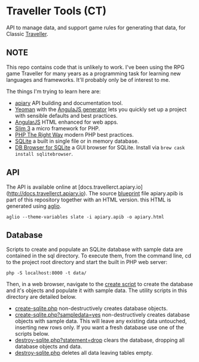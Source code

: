# Traveller Tools (CT)
API to manage data, and support game rules for generating that data, for Classic [Traveller](https://en.wikipedia.org/wiki/Traveller_(role-playing_game)).

## NOTE
This repo contains code that is unlikely to work. I've been using the RPG game Traveller for many years as a programming task for learning new languages and frameworks. It'll probably only be of interest to me.

The things I'm trying to learn here are:
* [apiary](https://apiary.io) API building and documentation tool.
* [Yeoman](http://yeoman.io) with the [AngulaJS generator](https://github.com/yeoman/generator-angular#readme) lets you quickly set up a project with sensible defaults and best practices.
* [AngularJS](https://angularjs.org) HTML enhanced for web apps.
* [Slim 3](http://www.slimframework.com) a micro framework for PHP.
* [PHP The Right Way](http://www.phptherightway.com/) modern PHP best practices.
* [SQLite](https://www.sqlite.org/) a built in single file or in memory database.
* [DB Browser for SQLite](http://sqlitebrowser.org) a GUI browser for SQLite. Install via `brew cask install sqlitebrowser`.

## API

The API is available online at [docs.travellerct.apiary.io] (http://docs.travellerct.apiary.io).
The source [blueprint](https://apiblueprint.org/) file apiary.apib is part of this repository together with an HTML version. this HTML is generated using [aglio](https://github.com/danielgtaylor/aglio).

`aglio --theme-variables slate -i apiary.apib -o apiary.html`

## Database

Scripts to create and populate an SQLite database with sample data are contained in the sql directory.
To execute them, from the command line, cd to the project root directory and start the built in PHP web server:

```shell
php -S localhost:8000 -t data/
```

Then, in a web browser, navigate to the [create script](http://localhost:8000/create-sqlite.php?sampledata=yes) to create the database and it's objects and populate it with sample data. The utility scripts in this directory are detailed below.

* [create-sqlite.php](http://localhost:8000/create-sqlite.php) non-destructively creates database objects.
* [create-sqlite.php?sampledata=yes](http://localhost:8000/create-sqlite.php?sampledata=yes) non-destructively creates database objects with sample data. This will leave any existing data untouched, inserting new rows only. If you want a fresh database use one of the scripts below.
* [destroy-sqlite.php?statement=drop](http://localhost:8000/destroy-sqlite.php?statement=drop) clears the database, dropping all database objects and data.
* [destroy-sqlite.php](http://localhost:8000/destroy-sqlite.php) deletes all data leaving tables empty.
